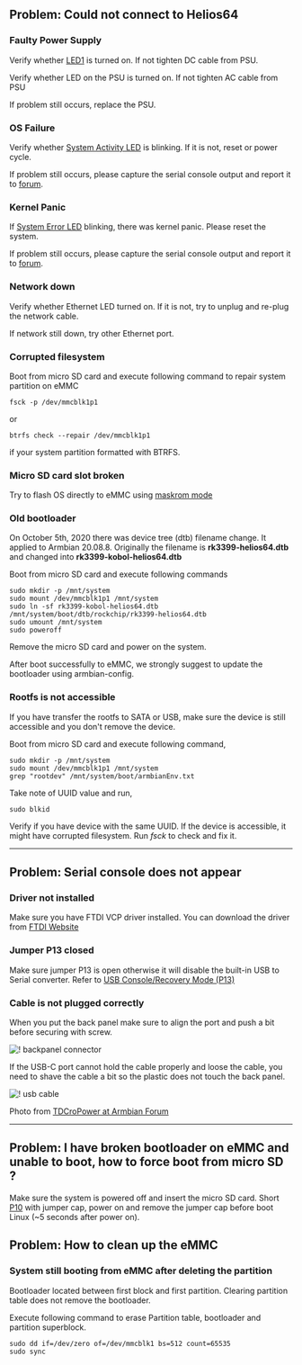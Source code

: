 
## Problem: Could not connect to Helios64

### Faulty Power Supply

Verify whether [LED1](/helios64/led/) is turned on. If not tighten DC cable from PSU.

Verify whether LED on the PSU is turned on. If not tighten AC cable from PSU

If problem still occurs, replace the PSU.

### OS Failure

Verify whether [System Activity LED](/helios64/front-panel/#helios64-enclosure) is blinking. If it is not, reset or power cycle.

If problem still occurs, please capture the serial console output and report it to [forum](https://forum.armbian.com/forum/51-helios64/).

### Kernel Panic

If [System Error LED](/helios64/front-panel/#helios64-enclosure) blinking, there was kernel panic. Please reset the system.

If problem still occurs, please capture the serial console output and report it to [forum](https://forum.armbian.com/forum/51-helios64/).

### Network down

Verify whether Ethernet LED turned on. If it is not, try to unplug and re-plug the network cable.

If network still down, try other Ethernet port.

### Corrupted filesystem

Boot from micro SD card and execute following command to repair system partition on eMMC

```
fsck -p /dev/mmcblk1p1
```
or
```
btrfs check --repair /dev/mmcblk1p1
```
if your system partition formatted with BTRFS.

### Micro SD card slot broken

Try to flash OS directly to eMMC using [maskrom mode](/helios64/maskrom/)

### Old bootloader

On October 5th, 2020 there was device tree (dtb) filename change. It applied to Armbian 20.08.8.
Originally the filename is **rk3399-helios64.dtb** and changed into **rk3399-kobol-helios64.dtb**

Boot from micro SD card and execute following commands

```
sudo mkdir -p /mnt/system
sudo mount /dev/mmcblk1p1 /mnt/system
sudo ln -sf rk3399-kobol-helios64.dtb /mnt/system/boot/dtb/rockchip/rk3399-helios64.dtb
sudo umount /mnt/system
sudo poweroff
```

Remove the micro SD card and power on the system.

After boot successfully to eMMC, we strongly suggest to update the bootloader using armbian-config.

### Rootfs is not accessible

If you have transfer the rootfs to SATA or USB, make sure the device is still accessible and you don't remove the device.

Boot from micro SD card and execute following command,

```
sudo mkdir -p /mnt/system
sudo mount /dev/mmcblk1p1 /mnt/system
grep "rootdev" /mnt/system/boot/armbianEnv.txt
```
Take note of UUID value and run,

```
sudo blkid
```
Verify if you have device with the same UUID. If the device is accessible, it might have corrupted filesystem. Run *fsck* to check and fix it.

---

## Problem: Serial console does not appear

### Driver not installed

Make sure you have FTDI VCP driver installed. You can download the driver from [FTDI Website](https://www.ftdichip.com/Drivers/VCP.htm)

### Jumper P13 closed

Make sure jumper P13 is open otherwise it will disable the built-in USB to Serial converter. Refer to [USB Console/Recovery Mode (P13)](/helios64/jumper/#usb-consolerecovery-mode-p13)

### Cable is not plugged correctly

When you put the back panel make sure to align the port and push a bit before securing with screw.

![! backpanel connector](/helios64/img/troubleshoot/backplate_connector.jpg)

If the USB-C port cannot hold the cable properly and loose the cable, you need to shave the cable a bit so the plastic does not touch the back panel.

![! usb cable](/helios64/img/troubleshoot/usb_cable_shaved.jpg)

Photo from [TDCroPower at Armbian Forum](https://forum.armbian.com/topic/15431-helios64-support/page/4/?tab=comments#comment-110859)

---

## Problem: I have broken bootloader on eMMC and unable to boot, how to force boot from micro SD ?

Make sure the system is powered off and insert the micro SD card.
Short [P10](/helios64/jumper/#boot-mode-p10-p11) with jumper cap, power on and remove the jumper cap before boot Linux (~5 seconds after power on).

## Problem: How to clean up the eMMC

### System still booting from eMMC after deleting the partition

Bootloader located between first block and first partition. Clearing partition table does not remove the bootloader.

Execute following command to erase Partition table, bootloader and partition superblock.

```
sudo dd if=/dev/zero of=/dev/mmcblk1 bs=512 count=65535
sudo sync
```
